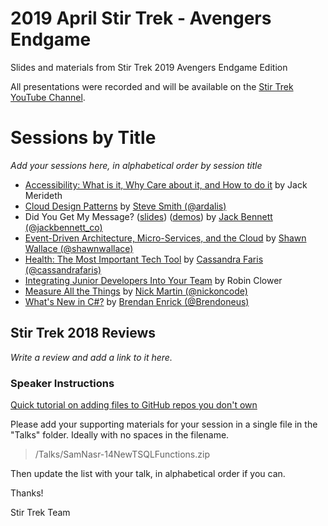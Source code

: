 # 2019 April Stir Trek - Avengers Endgame

Slides and materials from Stir Trek 2019 Avengers Endgame Edition

All presentations were recorded and will be available on the [Stir Trek YouTube Channel](https://youtube.com/c/stirtrek).

# Sessions by Title

*Add your sessions here, in alphabetical order by session title*

- [Accessibility: What is it, Why Care about it, and How to do it](talks/JackMerideth-Accessibility.pdf) by Jack Merideth
- [Cloud Design Patterns](talks/SteveSmith-CloudDesignPatterns.pdf) by [Steve Smith (@ardalis)](https://twitter.com/ardalis)
- Did You Get My Message? ([slides](talks/jack-bennett-did-you-get-my-message-stirtrek-2019-04-26.pdf)) ([demos](talks/jack_bennett_did_you_get_my_message_20190426.zip)) by [Jack Bennett (@jackbennett_co)](https://twitter.com/jackbennett_co)
- [Event-Driven Architecture, Micro-Services, and the Cloud](talks/ShawnWallace-EventDrivenArchitecture) by [Shawn Wallace (@shawnwallace)](https://twitter.com/shawnwallace)
- [Health: The Most Important Tech Tool](talks/CassandraFaris-HealthTheMostImportantTechTool.md) by [Cassandra Faris (@cassandrafaris)](https://twitter.com/cassandrafaris)
- [Integrating Junior Developers Into Your Team](talks/RobinClower-IntegratingJuniorDevelopersIntoYourTeam.pdf) by Robin Clower
- [Measure All the Things](talks/NickMartin-MeasureAllTheThings.zip) by [Nick Martin (@nickoncode)](https://twitter.com/nickoncode)
- [What's New in C#?](talks/BrendanEnrick-NewInCSharp-Slides.pdf) by [Brendan Enrick (@Brendoneus)](https://twitter.com/brendoneus)

## Stir Trek 2018 Reviews

*Write a review and add a link to it here.*

### Speaker Instructions

[Quick tutorial on adding files to GitHub repos you don't own](https://ardalis.com/how-to-add-files-to-a-github-repo-you-dont-own)

Please add your supporting materials for your session in a single file in the "Talks" folder. Ideally with no spaces in the filename.

> /Talks/SamNasr-14NewTSQLFunctions.zip

Then update the list with your talk, in alphabetical order if you can.

Thanks!

Stir Trek Team
